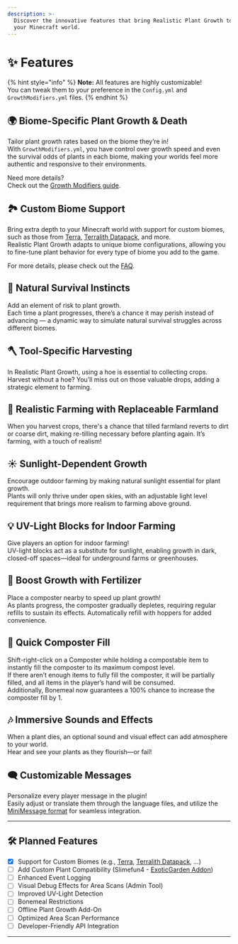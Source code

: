 ```yaml
---
description: >-
  Discover the innovative features that bring Realistic Plant Growth to life in
  your Minecraft world.
---
```


# ✨ Features

{% hint style="info" %}
**Note:** All features are highly customizable!\
You can tweak them to your preference in the `Config.yml` and `GrowthModifiers.yml` files.
{% endhint %}

## 🌍 Biome-Specific Plant Growth & Death

Tailor plant growth rates based on the biome they’re in!\
With `GrowthModifiers.yml`, you have control over growth speed and even the survival odds of plants in each biome, making your worlds feel more authentic and responsive to their environments.

Need more details?\
Check out the [Growth Modifiers guide](../guides/configuration/growthmodifiers.yml.md).

## 🏞️ Custom Biome Support

Bring extra depth to your Minecraft world with support for custom biomes, such as those from [Terra](https://github.com/PolyhedralDev/Terra), [Terralith Datapack](https://modrinth.com/datapack/terralith), and more.\
Realistic Plant Growth adapts to unique biome configurations, allowing you to fine-tune plant behavior for every type of biome you add to the game.

For more details, please check out the [FAQ](faq.md#which-custom-biome-plugins-generators-datapacks-are-supported).

## 🌱 Natural Survival Instincts

Add an element of risk to plant growth.\
Each time a plant progresses, there’s a chance it may perish instead of advancing — a dynamic way to simulate natural survival struggles across different biomes.

## 🪓 Tool-Specific Harvesting

In Realistic Plant Growth, using a hoe is essential to collecting crops.\
Harvest without a hoe? You’ll miss out on those valuable drops, adding a strategic element to farming.

## 🚜 Realistic Farming with Replaceable Farmland

When you harvest crops, there's a chance that tilled farmland reverts to dirt or coarse dirt, making re-tilling necessary before planting again. It’s farming, with a touch of realism!

## ☀️ Sunlight-Dependent Growth

Encourage outdoor farming by making natural sunlight essential for plant growth.\
Plants will only thrive under open skies, with an adjustable light level requirement that brings more realism to farming above ground.

## 💡 UV-Light Blocks for Indoor Farming

Give players an option for indoor farming!\
UV-light blocks act as a substitute for sunlight, enabling growth in dark, closed-off spaces—ideal for underground farms or greenhouses.

## 🌾 Boost Growth with Fertilizer

Place a composter nearby to speed up plant growth!\
As plants progress, the composter gradually depletes, requiring regular refills to sustain its effects. Automatically refill with hoppers for added convenience.

## 🚀 Quick Composter Fill

Shift-right-click on a Composter while holding a compostable item to instantly fill the composter to its maximum compost level.\
If there aren’t enough items to fully fill the composter, it will be partially filled, and all items in the player’s hand will be consumed.\
Additionally, Bonemeal now guarantees a 100% chance to increase the composter fill by 1.


## 🎶 Immersive Sounds and Effects

When a plant dies, an optional sound and visual effect can add atmosphere to your world.\
Hear and see your plants as they flourish—or fail!

## 🗨️ Customizable Messages

Personalize every player message in the plugin!\
Easily adjust or translate them through the language files, and utilize the [MiniMessage format](https://docs.advntr.dev/minimessage/format.html) for seamless integration.

***

## 🛠️ Planned Features

* [x] Support for Custom Biomes (e.g., [Terra](https://github.com/PolyhedralDev/Terra), [Terralith Datapack](https://modrinth.com/datapack/terralith), …)
* [ ] Add Custom Plant Compatibility (Slimefun4 - [ExoticGarden Addon](https://github.com/TheBusyBiscuit/ExoticGarden))
* [ ] Enhanced Event Logging
* [ ] Visual Debug Effects for Area Scans (Admin Tool)
* [ ] Improved UV-Light Detection
* [ ] Bonemeal Restrictions
* [ ] Offline Plant Growth Add-On
* [ ] Optimized Area Scan Performance
* [ ] Developer-Friendly API Integration

***
